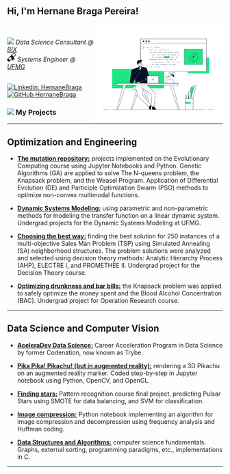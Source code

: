 <h2> Hi, I'm Hernane Braga Pereira! </h2>
<img align='right' src="cover.gif" width="300"></br>

<p><em>

<img src="https://media.giphy.com/media/5aYfJYohCSeYgtVlUj/giphy.gif" width="35"> Data Science Consultant @ <a href="https://www.bixtecnologia.com.br/bix-technology//">BIX</a></br>
<img src="certificate.png" width="20"> Systems Engineer @ <a href="https://ufmg.br/international-visitors">UFMG</a>

</em></p>
</br>
[![Linkedin: HernaneBraga](https://img.shields.io/badge/-hernanebraga-blue?style=flat-square&logo=Linkedin&logoColor=white)](https://www.linkedin.com/in/hernane-braga-pereira//)
<br>
[![GitHub HernaneBraga](https://img.shields.io/github/followers/hernaneBraga?label=follow&style=social)](https://github.com/hernaneBraga)


### <img src="https://media.giphy.com/media/iDaCeaKrHhUI1I8e2b/giphy.gif" width="25"> My Projects
---
## Optimization and Engineering 

- __[The mutation repository:](https://github.com/hernaneBraga/Evolutionary_Computing)__ projects implemented on the Evolutionary Computing course using Jupyter Notebooks and Python. Genetic Algorithms (GA) are applied to solve The N-queens problem, the Knapsack problem, and the Weasel Program.  Application of Differential Evolution (DE) and Participle Optimization Swarm (PSO) methods to optimize non-convex multimodal functions. 

- __[Dynamic Systems Modeling:](https://github.com/hernaneBraga/Dynamic_Systems_Modeling)__ using parametric and non-parametric methods for modeling the transfer function on a linear dynamic system. Undergrad projects for the Dynamic Systems Modeling at UFMG.

- __[Choosing the best way:](https://github.com/hernaneBraga/TD)__ finding the best solution for 250 instances of a multi-objective Sales Man Problem (TSP) using Simulated Annealing (SA) neighborhood structures. The problem solutions were analyzed and selected using decision theory methods: Analytic Hierarchy Process (AHP), ELECTRE I, and PROMETHEE II. Undergrad project for the Decision Theory course.

- __[Optimizing drunkness and bar bills:](https://github.com/hernaneBraga/Pesquisa-Operacional-UFMG)__ the Knapsack problem was applied to safely optimize the money spent and the Blood Alcohol Concentration (BAC). Undergrad project for Operation Research course.

---
## Data Science and Computer Vision

- __[AceleraDev Data Science:](https://github.com/hernaneBraga/AceleraDev-Data_Science)__ Career Acceleration Program in Data Science by former Codenation, now known as Trybe.

- __[Pika Pika! Pikachu! (but in augmented reality):](https://github.com/hernaneBraga/Visual_Computing/tree/master/Pikachu%20augmented%20reality)__ rendering a 3D Pikachu on an augmented reality marker. Coded step-by-step in Jupyter notebook using Python, OpenCV, and OpenGL.

- __[Finding stars:](https://github.com/hernaneBraga/Pattern_Recognition_UFMG)__ Pattern recognition course final project, predicting Pulsar Stars using SMOTE for data balancing, and SVM for classification.

- __[Image compression:](https://github.com/hernaneBraga/Visual_Computing/tree/master/Image%20compression)__ Python notebook implementing an algorithm for image compression and decompression using frequency analysis and Huffman coding.

- __[Data Structures and Algorithms:](https://github.com/hernaneBraga/Data_Structures_Algorithms)__ computer science fundamentals. Graphs, external sorting, programming paradigms, etc., implementations in C.

---

